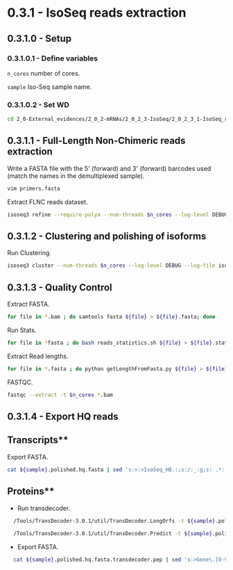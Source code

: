 0.3.1 - IsoSeq reads extraction
========================================

## 0.3.1.0 - Setup

### 0.3.1.0.1 - Define variables

`n_cores` number of cores.

`sample` Iso-Seq sample name.

### 0.3.1.0.2 - Set WD

```bash
cd 2_0-External_evidences/2_0_2-mRNAs/2_0_2_3-IsoSeq/2_0_2_3_1-IsoSeq_reads/
```

0.3.1.1 - Full-Length Non-Chimeric reads extraction
---------------------------------------------------

Write a FASTA file with the 5\' (forward) and 3\' (forward) barcodes used (match the names in the demultiplexed sample).

```bash
vim primers.fasta
```

Extract FLNC reads dataset.

```bash
isoseq3 refine --require-polya --num-threads $n_cores --log-level DEBUG --log-file isoseq3.refine.log -v fl.datastore.bc1008_5p--bc1008_3p.bam primers.fasta ${sample}.flnc.bam > isoseq3.refine.err
```

## 0.3.1.2 - Clustering and polishing of isoforms

Run Clustering.

```bash
isoseq3 cluster --num-threads $n_cores --log-level DEBUG --log-file isoseq3.cluster.log -v --use-qvs ${sample}.flnc.bam --singletons  ${sample}.polished.bam > isoseq3.cluster.err
```

0.3.1.3 - Quality Control
-------------------------

Extract FASTA.

```bash
for file in *.bam ; do samtools fasta ${file} > ${file}.fasta; done
```

Run Stats.

```bash
for file in *fasta ; do bash reads_statistics.sh ${file} > ${file}.stats; done
```

Extract Read lengths. 

```bash
for file in *.fasta ; do python getLengthFromFasta.py ${file} > ${file}.len; done
```

FASTQC.

```bash
fastqc --extract -t $n_cores *.bam
```

0.3.1.4 - Export HQ reads
-------------------------

## Transcripts**

  Export FASTA.

  ```bash
  cat ${sample}.polished.hq.fasta | sed 's:>:>IsoSeq_HQ.:;s:/:_:g;s: .*::' > ../../${sample}.IsoSeq_HQ.fasta
  ```

## Proteins**
  - Run transdecoder.
```bash
  /Tools/TransDecoder-3.0.1/util/TransDecoder.LongOrfs -t ${sample}.polished.hq.fasta -m 30 -S
  
  /Tools/TransDecoder-3.0.1/util/TransDecoder.Predict -t ${sample}.polished.hq.fasta --cpu $n_cores --single_best_orf
```
  - Export FASTA.
```bash
  cat ${sample}.polished.hq.fasta.transdecoder.pep | sed 's:>Gene\.[0-9]*\:\::>IsoSeq_HQ.:;s:\:.*::;s:/:_:g' > ../../../2_0_1-Proteins/${sample}.IsoSeq_HQ.prot.fasta 
```
